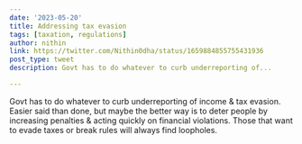 ```yaml
---
date: '2023-05-20'
title: Addressing tax evasion   
tags: [taxation, regulations]
author: nithin
link: https://twitter.com/Nithin0dha/status/1659884855755431936
post_type: tweet
description: Govt has to do whatever to curb underreporting of...

---
```


Govt has to do whatever to curb underreporting of income & tax evasion. Easier said than done, but maybe the better way is to deter people by increasing penalties & acting quickly on financial violations. Those that want to evade taxes or break rules will always find loopholes.
